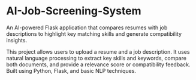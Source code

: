 # AI-Job-Screening-System
An AI-powered Flask application that compares resumes with job descriptions to highlight key matching skills and generate compatibility insights.


This project allows users to upload a resume and a job description. It uses natural language processing to extract key skills and keywords, compare both documents, and provide a relevance score or compatibility feedback. Built using Python, Flask, and basic NLP techniques.
